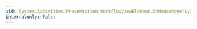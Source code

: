 ```yaml
---
uid: System.Activities.Presentation.WorkflowViewElement.OnMouseMove(System.Windows.Input.MouseEventArgs)
internalonly: False
---
```

